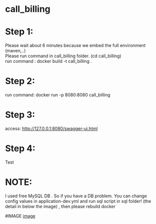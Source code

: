 # call_billing

# Step 1: 
Please wait about 6 minutes because we embed the full environment (maven,..)
</br>
Please run command in call_billing folder. (cd call_billing)
</br>
run command : docker build -t call_billing .

# Step 2:
run command: docker run -p 8080:8080 call_billing

# Step 3:
access: http://127.0.0.1:8080/swagger-ui.html

# Step 4:
Test
</br>
# NOTE:
I used free MySQL DB . So if you have a DB problem. You can change config values in application-dev.yml and run sql script in sql folder! (the detail in below the  image) , then please rebuild docker
</br>

#IMAGE
[image](https://user-images.githubusercontent.com/26063810/203938523-81487a97-131a-47ef-9b3e-954da1054381.png)
 
